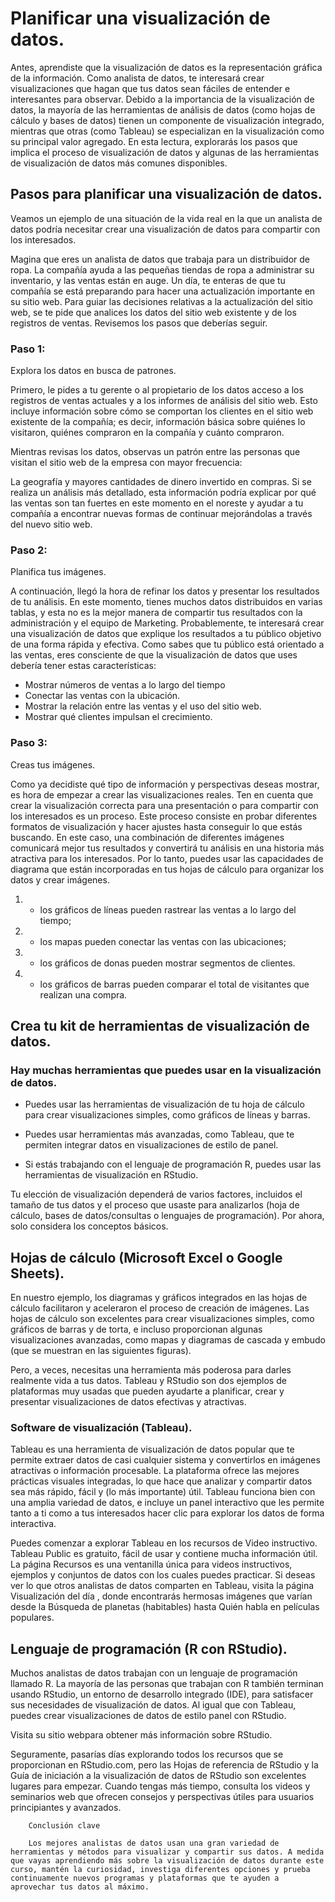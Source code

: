 # Planificar una visualización de datos.

Antes, aprendiste que la visualización de datos es la representación gráfica de la información. Como analista de datos, te interesará crear visualizaciones que hagan que tus datos sean fáciles de entender e interesantes para observar. Debido a la importancia de la visualización de datos, la mayoría de las herramientas de análisis de datos (como hojas de cálculo y bases de datos) tienen un componente de visualización integrado, mientras que otras (como Tableau) se especializan en la visualización como su principal valor agregado. En esta lectura, explorarás los pasos que implica el proceso de visualización de datos y algunas de las herramientas de visualización de datos más comunes disponibles. 

## Pasos para planificar una visualización de datos.

Veamos un ejemplo de una situación de la vida real en la que un analista de datos podría necesitar crear una visualización de datos para compartir con los interesados.

Magina que eres un analista de datos que trabaja para un distribuidor de ropa. La compañía ayuda a las pequeñas tiendas de ropa a administrar su inventario, y las ventas están en auge. Un día, te enteras de que tu compañía se está preparando para hacer una actualización importante en su sitio web. 
Para guiar las decisiones relativas a la actualización del sitio web, se te pide que analices los datos del sitio web existente y de los registros de ventas. Revisemos los pasos que deberías seguir. 

### Paso 1:

Explora los datos en busca de patrones.

Primero, le pides a tu gerente o al propietario de los datos acceso a los registros de ventas actuales y a los informes de análisis del sitio web. Esto incluye información sobre cómo se comportan los clientes en el sitio web existente de la compañía; es decir, información básica sobre quiénes lo visitaron, quiénes compraron en la compañía y cuánto compraron.

Mientras revisas los datos, observas un patrón entre las personas que visitan el sitio web de la empresa con mayor frecuencia:

La geografía y mayores cantidades de dinero invertido en compras. Si se realiza un análisis más detallado, esta información podría explicar por qué las ventas son tan fuertes en este momento en el noreste y ayudar a tu compañía a encontrar nuevas formas de continuar mejorándolas a través del nuevo sitio web. 

### Paso 2:

Planifica tus imágenes.

A continuación, llegó la hora de refinar los datos y presentar los resultados de tu análisis. En este momento, tienes muchos datos distribuidos en varias tablas, y esta no es la mejor manera de compartir tus resultados con la administración y el equipo de Marketing. Probablemente, te interesará crear una visualización de datos que explique los resultados a tu público objetivo de una forma rápida y efectiva. Como sabes que tu público está orientado a las ventas, eres consciente de que la visualización de datos que uses debería tener estas características:


- Mostrar números de ventas a lo largo del tiempo
- Conectar las ventas con la ubicación.
- Mostrar la relación entre las ventas y el uso del sitio web.
- Mostrar qué clientes impulsan el crecimiento.

### Paso 3:

Creas tus imágenes.

Como ya decidiste qué tipo de información y perspectivas deseas mostrar, es hora de empezar a crear las visualizaciones reales. Ten en cuenta que crear la visualización correcta para una presentación o para compartir con los interesados es un proceso. Este proceso consiste en probar diferentes formatos de visualización y hacer ajustes hasta conseguir lo que estás buscando. En este caso, una combinación de diferentes imágenes comunicará mejor tus resultados y convertirá tu análisis en una historia más atractiva para los interesados. Por lo tanto, puedes usar las capacidades de diagrama que están incorporadas en tus hojas de cálculo para organizar los datos y crear imágenes.

1) - los gráficos de líneas pueden rastrear las ventas a lo largo del tiempo;
2) - los mapas pueden conectar las ventas con las ubicaciones; 
3) - los gráficos de donas pueden mostrar segmentos de clientes.
4) - los gráficos de barras pueden comparar el total de visitantes que realizan una compra.

## Crea tu kit de herramientas de visualización de datos.

### Hay muchas herramientas que puedes usar en la visualización de datos. 

- Puedes usar las herramientas de visualización de tu hoja de cálculo para crear visualizaciones simples, como gráficos de líneas y barras.

- Puedes usar herramientas más avanzadas, como Tableau, que te permiten integrar datos en visualizaciones de estilo de panel. 

- Si estás trabajando con el lenguaje de programación R, puedes usar las herramientas de visualización en RStudio.

Tu elección de visualización dependerá de varios factores, incluidos el tamaño de tus datos y el proceso que usaste para analizarlos (hoja de cálculo, bases de datos/consultas o lenguajes de programación). Por ahora, solo considera los conceptos básicos. 

## Hojas de cálculo (Microsoft Excel o Google Sheets).

En nuestro ejemplo, los diagramas y gráficos integrados en las hojas de cálculo facilitaron y aceleraron el proceso de creación de imágenes. Las hojas de cálculo son excelentes para crear visualizaciones simples, como gráficos de barras y de torta, e incluso proporcionan algunas visualizaciones avanzadas, como mapas y diagramas de cascada y embudo (que se muestran en las siguientes figuras).

Pero, a veces, necesitas una herramienta más poderosa para darles realmente vida a tus datos. Tableau y RStudio son dos ejemplos de plataformas muy usadas que pueden ayudarte a planificar, crear y presentar visualizaciones de datos efectivas y atractivas.

### Software de visualización (Tableau).

Tableau es una herramienta de visualización de datos popular que te permite extraer datos de casi cualquier sistema y convertirlos en imágenes atractivas o información procesable. La plataforma ofrece las mejores prácticas visuales integradas, lo que hace que analizar y compartir datos sea más rápido, fácil y (lo más importante) útil. Tableau funciona bien con una amplia variedad de datos, e incluye un panel interactivo que les permite tanto a ti como a tus interesados hacer clic para explorar los datos de forma interactiva. 

Puedes comenzar a explorar Tableau en los recursos de Video instructivo. 
Tableau Public es gratuito, fácil de usar y contiene mucha información útil. 
La página Recursos es una ventanilla única para videos instructivos, ejemplos y conjuntos de datos con los cuales puedes practicar. Si deseas ver lo que otros analistas de datos comparten en Tableau, visita la página Visualización del día , donde encontrarás hermosas imágenes que varían desde la Búsqueda de planetas (habitables) hasta Quién habla en películas populares.

## Lenguaje de programación (R con RStudio).

Muchos analistas de datos trabajan con un lenguaje de programación llamado R. La mayoría de las personas que trabajan con R también terminan usando RStudio, un entorno de desarrollo integrado (IDE), para satisfacer sus necesidades de visualización de datos. Al igual que con Tableau, puedes crear visualizaciones de datos de estilo panel con RStudio.

Visita su sitio webpara obtener más información sobre RStudio.

Seguramente, pasarías días explorando todos los recursos que se proporcionan en RStudio.com, pero las Hojas de referencia de RStudio
 y la Guía de iniciación a la visualización de datos de RStudio
 son excelentes lugares para empezar. Cuando tengas más tiempo, consulta los videos y seminarios web que ofrecen consejos y perspectivas útiles para usuarios principiantes y avanzados.

        Conclusión clave

        Los mejores analistas de datos usan una gran variedad de herramientas y métodos para visualizar y compartir sus datos. A medida que vayas aprendiendo más sobre la visualización de datos durante este curso, mantén la curiosidad, investiga diferentes opciones y prueba continuamente nuevos programas y plataformas que te ayuden a aprovechar tus datos al máximo. 